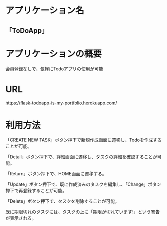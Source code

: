 # アプリケーション名
## 「ToDoApp」

# アプリケーションの概要
会員登録なしで、気軽にTodoアプリの使用が可能

# URL
https://flask-todoapp-is-my-portfolio.herokuapp.com/

# 利用方法
「CREATE NEW TASK」ボタン押下で新規作成画面に遷移し、Todoを作成することが可能。

「Detail」ボタン押下で、詳細画面に遷移し、タスクの詳細を確認することが可能。

「Return」ボタン押下で、HOME画面に遷移する。

「Update」ボタン押下で、既に作成済みのタスクを編集し、「Change」ボタン押下で再登録することが可能。

「Delete」ボタン押下で、タスクを削除することが可能。

既に期限切れのタスクには、タスクの上に「期限が切れています!」という警告が表示される。
